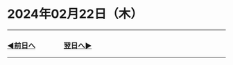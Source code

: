 # 2024年02月22日（木）

---

### [◀️前日へ](https://github.com/yuasys/chatty-journal/blob/main/2024/02/2024-02-21.md)&emsp;&emsp;&emsp;&emsp;[翌日へ▶️](https://github.com/yuasys/chatty-journal/blob/main/2024/02/2024-02-23.md)

---
